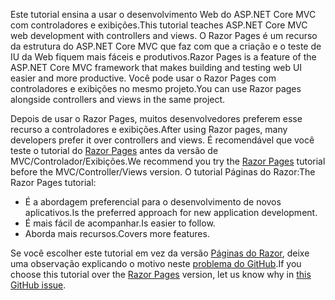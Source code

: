 <span data-ttu-id="41712-101">Este tutorial ensina a usar o desenvolvimento Web do ASP.NET Core MVC com controladores e exibições.</span><span class="sxs-lookup"><span data-stu-id="41712-101">This tutorial teaches ASP.NET Core MVC web development with controllers and views.</span></span> <span data-ttu-id="41712-102">O Razor Pages é um recurso da estrutura do ASP.NET Core MVC que faz com que a criação e o teste de IU da Web fiquem mais fáceis e produtivos.</span><span class="sxs-lookup"><span data-stu-id="41712-102">Razor Pages is a feature of the ASP.NET Core MVC framework that makes building and testing web UI easier and more productive.</span></span> <span data-ttu-id="41712-103">Você pode usar o Razor Pages com controladores e exibições no mesmo projeto.</span><span class="sxs-lookup"><span data-stu-id="41712-103">You can use Razor pages alongside controllers and views in the same project.</span></span>

<span data-ttu-id="41712-104">Depois de usar o Razor Pages, muitos desenvolvedores preferem esse recurso a controladores e exibições.</span><span class="sxs-lookup"><span data-stu-id="41712-104">After using Razor pages, many developers prefer it over controllers and views.</span></span> <span data-ttu-id="41712-105">É recomendável que você teste o tutorial do [Razor Pages](xref:tutorials/razor-pages/razor-pages-start) antes da versão de MVC/Controlador/Exibições.</span><span class="sxs-lookup"><span data-stu-id="41712-105">We recommend you try the [Razor Pages](xref:tutorials/razor-pages/razor-pages-start) tutorial before the MVC/Controller/Views version.</span></span> <span data-ttu-id="41712-106">O tutorial Páginas do Razor:</span><span class="sxs-lookup"><span data-stu-id="41712-106">The Razor Pages tutorial:</span></span>

* <span data-ttu-id="41712-107">É a abordagem preferencial para o desenvolvimento de novos aplicativos.</span><span class="sxs-lookup"><span data-stu-id="41712-107">Is the preferred approach for new application development.</span></span>
* <span data-ttu-id="41712-108">É mais fácil de acompanhar.</span><span class="sxs-lookup"><span data-stu-id="41712-108">Is easier to follow.</span></span>
* <span data-ttu-id="41712-109">Aborda mais recursos.</span><span class="sxs-lookup"><span data-stu-id="41712-109">Covers more features.</span></span>

<span data-ttu-id="41712-110">Se você escolher este tutorial em vez da versão [Páginas do Razor](xref:tutorials/razor-pages/razor-pages-start), deixe uma observação explicando o motivo neste [problema do GitHub](https://github.com/aspnet/Docs/issues/6146).</span><span class="sxs-lookup"><span data-stu-id="41712-110">If you choose this tutorial over the [Razor Pages](xref:tutorials/razor-pages/razor-pages-start) version, let us know why in [this GitHub issue](https://github.com/aspnet/Docs/issues/6146).</span></span>

